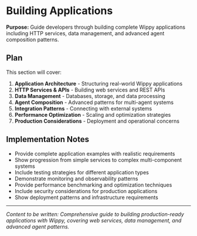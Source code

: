 # Building Applications

<!-- Metadata -->
<!-- 
Topic: Application Development Hub
Type: Section Landing Page
Audience: Developers ready to build real applications
Estimated Reading Time: 5 minutes
Prerequisites: Core concepts mastery
TOC: w.tree → building-applications.md
-->

**Purpose:** Guide developers through building complete Wippy applications including HTTP services, data management, and advanced agent composition patterns.

## Plan

This section will cover:

1. **Application Architecture** - Structuring real-world Wippy applications
2. **HTTP Services & APIs** - Building web services and REST APIs
3. **Data Management** - Databases, storage, and data processing
4. **Agent Composition** - Advanced patterns for multi-agent systems
5. **Integration Patterns** - Connecting with external systems
6. **Performance Optimization** - Scaling and optimization strategies
7. **Production Considerations** - Deployment and operational concerns

## Implementation Notes

- Provide complete application examples with realistic requirements
- Show progression from simple services to complex multi-component systems
- Include testing strategies for different application types
- Demonstrate monitoring and observability patterns
- Provide performance benchmarking and optimization techniques
- Include security considerations for production applications
- Show deployment patterns and infrastructure requirements

---

*Content to be written: Comprehensive guide to building production-ready applications with Wippy, covering web services, data management, and advanced agent patterns.*
